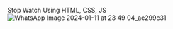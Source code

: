 Stop Watch
Using HTML, CSS, JS
![WhatsApp Image 2024-01-11 at 23 49 04_ae299c31](https://github.com/nishant05kumar/Stop-Watch/assets/131908189/315622b2-376f-4eef-ad27-ed050b729734)
